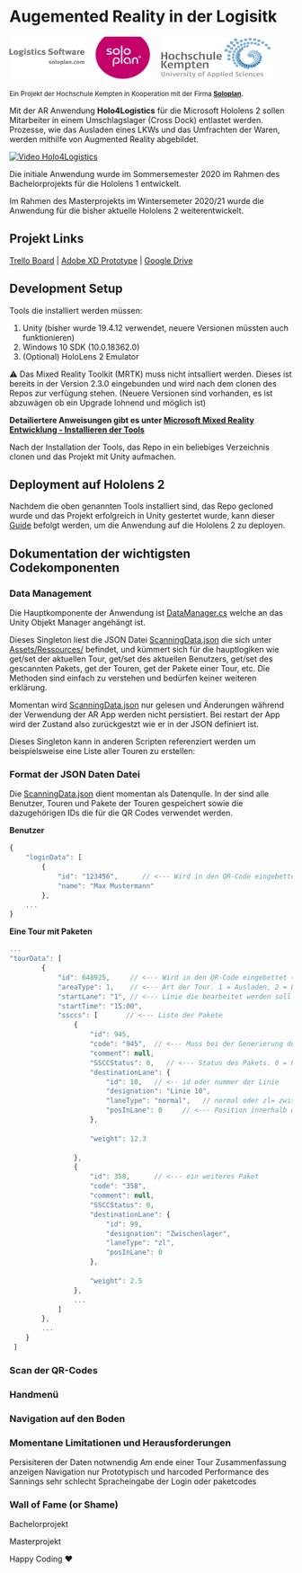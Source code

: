# Augemented Reality in der Logisitk
<img src="Documentation/img/Logo_Soloplan.png" alt="Soloplan Logo" width="250" height="75" style="margin-right: 1em">
<img src="Documentation/img/Logo_Hochschule_Kempten.png" alt="Hochschule Kempten Logo" width="200" height="75">


<small>Ein Projekt der Hochschule Kempten in Kooperation mit der Firma [__Soloplan__](https://www.soloplan.de/)</small>. 

Mit der AR Anwendung __Holo4Logistics__ für die Microsoft Hololens 2 sollen Mitarbeiter in einem Umschlagslager (Cross Dock) entlastet werden.  
Prozesse, wie das Ausladen eines LKWs und das Umfrachten der Waren, werden mithilfe von Augmented Reality abgebildet.

[![Video Holo4Logistics](https://img.youtube.com/vi/dy5mLPUU0eo/0.jpg)](https://www.youtube.com/watch?v=dy5mLPUU0eo)

Die initiale Anwendung wurde im Sommersemester 2020 im Rahmen des Bachelorprojekts für die Hololens 1 entwickelt.

Im Rahmen des Masterprojekts im Wintersemeter 2020/21 wurde die Anwendung für die bisher aktuelle Hololens 2 weiterentwickelt.


## Projekt Links
[Trello Board](https://trello.com/invite/b/fACSp7XL/202fc598d709dcb55ec93bb1a5463c5a/projekt-soloplan) | [Adobe XD Prototype](https://xd.adobe.com/view/440cbee8-2d6b-4293-86d9-ca2caed53f23-115f/) | [Google Drive](https://drive.google.com/drive/folders/1NpMZMq9XZaZmxf8EYzrtRIjRswPNyWxd)

## Development Setup
Tools die installiert werden müssen: 
1. Unity (bisher wurde 19.4.12 verwendet, neuere Versionen müssten auch funktionieren)
2. Windows 10 SDK (10.0.18362.0)
3. (Optional) HoloLens 2 Emulator

:warning: Das Mixed Reality Toolkit (MRTK) muss nicht intsalliert werden. Dieses ist bereits in der Version 2.3.0 eingebunden und wird nach dem clonen des Repos zur verfügung stehen. (Neuere Versionen sind vorhanden, es ist abzuwägen ob ein Upgrade lohnend und möglich ist)

__Detailiertere Anweisungen gibt es unter [Microsoft Mixed Reality Entwicklung - Installieren der Tools](https://docs.microsoft.com/de-de/windows/mixed-reality/develop/install-the-tools?tabs=unity)__

Nach der Installation der Tools, das Repo in ein beliebiges Verzeichnis clonen und das Projekt mit Unity aufmachen.

## Deployment auf Hololens 2 
Nachdem die oben genannten Tools installiert sind, das Repo gecloned wurde und das Projekt erfolgreich in Unity gestertet wurde, kann dieser [Guide](https://docs.microsoft.com/de-de/windows/mixed-reality/develop/unity/tutorials/mr-learning-base-02#building-your-application-to-your-hololens-2) befolgt werden, um die Anwendung auf die Hololens 2 zu deployen.

## Dokumentation der wichtigsten Codekomponenten

### Data Management 
Die Hauptkomponente der Anwendung ist [DataManager.cs](Assets/Scripts/DataManager.cs) welche an das Unity Objekt Manager angehängt ist.

Dieses Singleton liest die JSON Datei [ScanningData.json](Assets/Resources/ScanningData.json) die sich unter [Assets/Ressources/](Assets/Resources/) befindet, und kümmert sich für die hauptlogiken wie get/set der aktuellen Tour, get/set des aktuellen Benutzers, get/set des gescannten Pakets, get der Touren, get der Pakete einer Tour, etc. Die Methoden sind einfach zu verstehen und bedürfen keiner weiteren erklärung. 

Momentan wird [ScanningData.json](Assets/Resources/ScanningData.json) nur gelesen und Änderungen während der Verwendung der AR App werden nicht persistiert. Bei restart der App wird der Zustand also zurückgestzt wie er in der JSON definiert ist.

Dieses Singleton kann in anderen Scripten referenziert werden um beispielsweise eine Liste aller Touren zu erstellen:



### Format der JSON Daten Datei
Die [ScanningData.json](Assets/Resources/ScanningData.json) dient momentan als Datenqulle. In der sind alle Benutzer, Touren und Pakete der Touren gespeichert sowie die dazugehörigen IDs die für die QR Codes verwendet werden. 

__Benutzer__
```js
{
	"loginData": [
		{
			"id": "123456",      // <--- Wird in den QR-Code eingebettet (Mitarbeiterausweis)
			"name": "Max Mustermann"
		},
    ...
}

```
__Eine Tour mit Paketen__
```js
...
"tourData": [
		{
			"id": 648925,     // <--- Wird in den QR-Code eingebettet (Mitarbeiterausweis)
			"areaType": 1,    // <--- Art der Tour. 1 = Ausladen, 2 = Einladen
			"startLane": "1", // <--- Linie die bearbeitet werden soll
			"startTime": "15:00",
			"ssccs": [       // <--- Liste der Pakete
				{
					"id": 945,
					"code": "945",  // <--- Muss bei der Generierung des QR-Codes Mitgegeben werden
					"comment": null,
					"SSCCStatus": 0,   // <--- Status des Pakets. 0 = Paket noch nicht bearbeitet, 1 =Paket noraml bearbeitet, 2 = Paket  fehlt, 3 = Paket beschädigt
					"destinationLane": {
						"id": 10,   // <-- id oder nummer der Linie
						"designation": "Linie 10",
						"laneType": "normal",   // normal oder zl= zwischenlager
						"posInLane": 0     // <--- Position innerhalb der line
					},

					"weight": 12.3

				},
				{
					"id": 358,      // <--- ein weiteres Paket
					"code": "358",
					"comment": null,
					"SSCCStatus": 0,
					"destinationLane": {
						"id": 99,
						"designation": "Zwischenlager",
						"laneType": "zl",
						"posInLane": 0
					},

					"weight": 2.5
				},
                ...
            ]
        }, 
        ...
    }
 ]
```


### Scan der QR-Codes

### Handmenü

### Navigation auf den Boden

### Momentane Limitationen und Herausforderungen 
Persisiteren der Daten notwnendig 
Am ende einer Tour Zusammenfassung anzeigen 
Navigation nur Prototypisch und harcoded 
Performance des Sannings sehr schlecht 
Spracheingabe der Login oder paketcodes

### Wall of Fame (or Shame)

Bachelorprojekt 

Masterprojekt 

Happy Coding :hearts:


